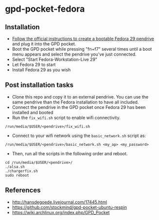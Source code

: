 # gpd-pocket-fedora

## Installation

- [Follow the official instructions to create a bootable
  Fedora 29 pendrive](https://getfedora.org/en/workstation/) and plug it into
  the GPD pocket.
- Boot the GPD pocket while pressing "fn+f7" several times until a boot menu
  appears and select the pendrive you've just connected.
- Select "Start Fedora-Workstation-Live 29"
- Let Fedora 29 to start
- Install Fedora 29 as you wish

## Post installation tasks

- Clone this repo and copy it to an external pendrive. You can use the same
  pendrive than the Fedora installation to have all included.
- Connect the pendrive in the GPD pocket once Fedora 29 has been installed and booted
- Run the `fix_wifi.sh` script to enable wifi connectivity.

```
/run/media/$USER/<pendrive>/fix_wifi.sh
```

- Connect to your wifi network using the `basic_network.sh` script as:

```
/run/media/$USER/<pendrive>/basic_network.sh <my_ap> <my_password>
```

- Then, run all the scripts in the following order and reboot.

```
cd /run/media/$USER/<pendrive>/
./alsa.sh
./chargerfix.sh
sudo reboot
```

## References

- http://hansdegoede.livejournal.com/17445.html
- https://github.com/stockmind/gpd-pocket-ubuntu-respin
- https://wiki.archlinux.org/index.php/GPD_Pocket
